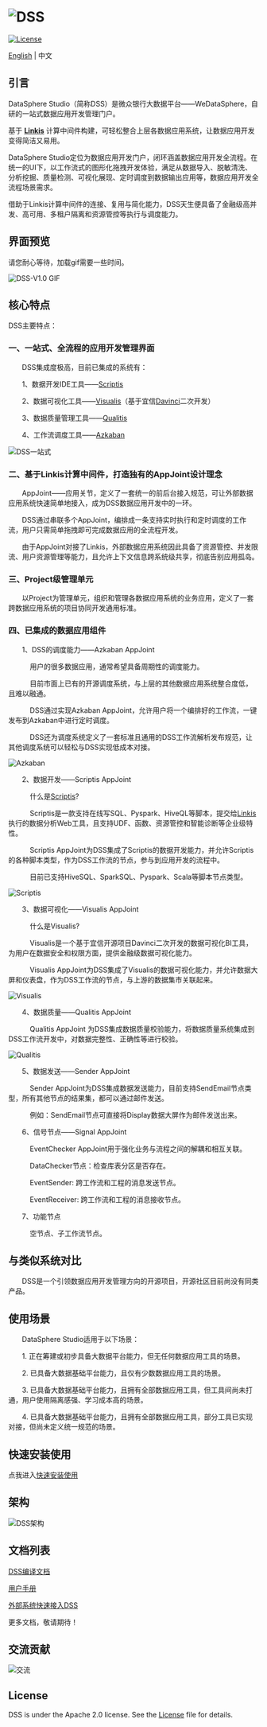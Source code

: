 ![DSS](images/en_US/readme/DSS_logo.png)
====

[![License](https://img.shields.io/badge/license-Apache%202-4EB1BA.svg)](https://www.apache.org/licenses/LICENSE-2.0.html)

[English](README.md) | 中文

## 引言

DataSphere Studio（简称DSS）是微众银行大数据平台——WeDataSphere，自研的一站式数据应用开发管理门户。

基于 [**Linkis**](https://github.com/WeBankFinTech/Linkis) 计算中间件构建，可轻松整合上层各数据应用系统，让数据应用开发变得简洁又易用。

DataSphere Studio定位为数据应用开发门户，闭环涵盖数据应用开发全流程。在统一的UI下，以工作流式的图形化拖拽开发体验，满足从数据导入、脱敏清洗、分析挖掘、质量检测、可视化展现、定时调度到数据输出应用等，数据应用开发全流程场景需求。

借助于Linkis计算中间件的连接、复用与简化能力，DSS天生便具备了金融级高并发、高可用、多租户隔离和资源管控等执行与调度能力。

## 界面预览

请您耐心等待，加载gif需要一些时间。

![DSS-V1.0 GIF](images/en_US/readme/DSS_gif.gif)

## 核心特点

DSS主要特点：

### 一、一站式、全流程的应用开发管理界面

&nbsp; &nbsp; &nbsp; &nbsp;DSS集成度极高，目前已集成的系统有：
 
 &nbsp; &nbsp; &nbsp; &nbsp;1、数据开发IDE工具——[Scriptis](https://github.com/WeBankFinTech/Scriptis)
 
 &nbsp; &nbsp; &nbsp; &nbsp;2、数据可视化工具——[Visualis](https://github.com/WeBankFinTech/Visualis)（基于宜信[Davinci](https://github.com/edp963/davinci)二次开发）
 
 &nbsp; &nbsp; &nbsp; &nbsp;3、数据质量管理工具——[Qualitis](https://github.com/WeBankFinTech/Qualitis)
 
 &nbsp; &nbsp; &nbsp; &nbsp;4、工作流调度工具——[Azkaban](https://azkaban.github.io/)
 
![DSS一站式](images/zh_CN/readme/onestop.gif) 

### 二、基于Linkis计算中间件，打造独有的AppJoint设计理念

 &nbsp; &nbsp; &nbsp; &nbsp;AppJoint——应用关节，定义了一套统一的前后台接入规范，可让外部数据应用系统快速简单地接入，成为DSS数据应用开发中的一环。

 &nbsp; &nbsp; &nbsp; &nbsp;DSS通过串联多个AppJoint，编排成一条支持实时执行和定时调度的工作流，用户只需简单拖拽即可完成数据应用的全流程开发。

 &nbsp; &nbsp; &nbsp; &nbsp;由于AppJoint对接了Linkis，外部数据应用系统因此具备了资源管控、并发限流、用户资源管理等能力，且允许上下文信息跨系统级共享，彻底告别应用孤岛。

### 三、Project级管理单元

 &nbsp; &nbsp; &nbsp; &nbsp;以Project为管理单元，组织和管理各数据应用系统的业务应用，定义了一套跨数据应用系统的项目协同开发通用标准。

### 四、已集成的数据应用组件

 &nbsp; &nbsp; &nbsp; &nbsp;1、DSS的调度能力——Azkaban AppJoint

&nbsp; &nbsp; &nbsp; &nbsp; &nbsp; &nbsp;用户的很多数据应用，通常希望具备周期性的调度能力。
                                                 
&nbsp; &nbsp; &nbsp; &nbsp; &nbsp; &nbsp;目前市面上已有的开源调度系统，与上层的其他数据应用系统整合度低，且难以融通。
                                                 
&nbsp; &nbsp; &nbsp; &nbsp; &nbsp; &nbsp;DSS通过实现Azkaban AppJoint，允许用户将一个编排好的工作流，一键发布到Azkaban中进行定时调度。
                                                 
&nbsp; &nbsp; &nbsp; &nbsp; &nbsp; &nbsp;DSS还为调度系统定义了一套标准且通用的DSS工作流解析发布规范，让其他调度系统可以轻松与DSS实现低成本对接。
                                                 
![Azkaban](images/zh_CN/readme/Azkaban_AppJoint.gif)

 &nbsp; &nbsp; &nbsp; &nbsp;2、数据开发——Scriptis AppJoint

&nbsp; &nbsp; &nbsp; &nbsp; &nbsp; &nbsp;什么是[Scriptis](https://github.com/WeBankFinTech/Scriptis)?
                                                 
&nbsp; &nbsp; &nbsp; &nbsp; &nbsp; &nbsp;Scriptis是一款支持在线写SQL、Pyspark、HiveQL等脚本，提交给[Linkis](https://github.com/WeBankFinTech/Linkis)执行的数据分析Web工具，且支持UDF、函数、资源管控和智能诊断等企业级特性。
                                                
&nbsp; &nbsp; &nbsp; &nbsp; &nbsp; &nbsp;Scriptis AppJoint为DSS集成了Scriptis的数据开发能力，并允许Scriptis的各种脚本类型，作为DSS工作流的节点，参与到应用开发的流程中。
                                                
&nbsp; &nbsp; &nbsp; &nbsp; &nbsp; &nbsp;目前已支持HiveSQL、SparkSQL、Pyspark、Scala等脚本节点类型。
                                                
![Scriptis](images/zh_CN/readme/Scriptis_AppJoint.gif)

 &nbsp; &nbsp; &nbsp; &nbsp;3、数据可视化——Visualis AppJoint

&nbsp; &nbsp; &nbsp; &nbsp; &nbsp; &nbsp;什么是Visualis?
                                                 
&nbsp; &nbsp; &nbsp; &nbsp; &nbsp; &nbsp;Visualis是一个基于宜信开源项目Davinci二次开发的数据可视化BI工具，为用户在数据安全和权限方面，提供金融级数据可视化能力。
                                                
&nbsp; &nbsp; &nbsp; &nbsp; &nbsp; &nbsp;Visualis AppJoint为DSS集成了Visualis的数据可视化能力，并允许数据大屏和仪表盘，作为DSS工作流的节点，与上游的数据集市关联起来。
                                                
![Visualis](images/zh_CN/readme/Visualis_AppJoint.gif)

 &nbsp; &nbsp; &nbsp; &nbsp;4、数据质量——Qualitis AppJoint

&nbsp; &nbsp; &nbsp; &nbsp; &nbsp; &nbsp;Qualitis AppJoint 为DSS集成数据质量校验能力，将数据质量系统集成到DSS工作流开发中，对数据完整性、正确性等进行校验。
                                                
![Qualitis](images/zh_CN/readme/Qualitis_AppJoint.gif)

 &nbsp; &nbsp; &nbsp; &nbsp;5、数据发送——Sender AppJoint

&nbsp; &nbsp; &nbsp; &nbsp; &nbsp; &nbsp;Sender AppJoint为DSS集成数据发送能力，目前支持SendEmail节点类型，所有其他节点的结果集，都可以通过邮件发送。
                                                 
&nbsp; &nbsp; &nbsp; &nbsp; &nbsp; &nbsp;例如：SendEmail节点可直接将Display数据大屏作为邮件发送出来。
  
 &nbsp; &nbsp; &nbsp; &nbsp;6、信号节点——Signal AppJoint

&nbsp; &nbsp; &nbsp; &nbsp; &nbsp; &nbsp;EventChecker AppJoint用于强化业务与流程之间的解耦和相互关联。
                                                
&nbsp; &nbsp; &nbsp; &nbsp; &nbsp; &nbsp;DataChecker节点：检查库表分区是否存在。
                                                    
&nbsp; &nbsp; &nbsp; &nbsp; &nbsp; &nbsp;EventSender: 跨工作流和工程的消息发送节点。
                                                 
&nbsp; &nbsp; &nbsp; &nbsp; &nbsp; &nbsp;EventReceiver: 跨工作流和工程的消息接收节点。
   
 &nbsp; &nbsp; &nbsp; &nbsp;7、功能节点
   
&nbsp; &nbsp; &nbsp; &nbsp; &nbsp; &nbsp;空节点、子工作流节点。


## 与类似系统对比

 &nbsp; &nbsp; &nbsp; &nbsp;DSS是一个引领数据应用开发管理方向的开源项目，开源社区目前尚没有同类产品。

## 使用场景

 &nbsp; &nbsp; &nbsp; &nbsp;DataSphere Studio适用于以下场景：

 &nbsp; &nbsp; &nbsp; &nbsp;1. 正在筹建或初步具备大数据平台能力，但无任何数据应用工具的场景。

 &nbsp; &nbsp; &nbsp; &nbsp;2. 已具备大数据基础平台能力，且仅有少数数据应用工具的场景。

 &nbsp; &nbsp; &nbsp; &nbsp;3. 已具备大数据基础平台能力，且拥有全部数据应用工具，但工具间尚未打通，用户使用隔离感强、学习成本高的场景。

 &nbsp; &nbsp; &nbsp; &nbsp;4. 已具备大数据基础平台能力，且拥有全部数据应用工具，部分工具已实现对接，但尚未定义统一规范的场景。

## 快速安装使用

点我进入[快速安装使用](docs/zh_CN/ch2/DSS快速安装使用文档.md)

## 架构

![DSS架构](images/zh_CN/readme/architecture.png)

## 文档列表

[DSS编译文档](docs/zh_CN/ch1/DSS编译文档.md)

[用户手册](docs/zh_CN/ch3/DSS_User_Manual.md)

[外部系统快速接入DSS](docs/zh_CN/ch4/第三方系统接入DSS指南.md)

更多文档，敬请期待！

## 交流贡献

![交流](images/zh_CN/readme/communication.png)

## License

DSS is under the Apache 2.0 license. See the [License](LICENSE) file for details.